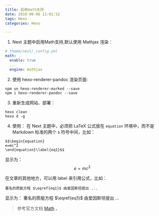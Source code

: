 ```yaml
---
title: 启用math支持
date: 2018-06-06 11:01:52
tags: Hexo
categories: Hexo

---
```


1. Next 主题中启用Math支持,默认使用 Mathjax 渲染：
```yaml
# theme/next/_config.yml
math:
  enable: true
  ...
  engine: mathjax
```
2. 使用 hexo-renderer-pandoc 渲染页面:
```shell
npm un hexo-renderer-marked --save
npm i hexo-renderer-pandoc --save
```
3. 重新生成网站、部署：
```shell
hexo clean
hexo d -g
```
4. 使用：
在 Next 主题中，必须把 LaTeX 公式放在 `equation` 环境中，而不是 Markdown 标准的两个 `$` 符号中间，比如：
```
$$\begin{equation}
e=mc^2
\end{equation}\label{eq1}$$
```
显示为：
$$\begin{equation}
e=mc^2
\end{equation}\label{eq1}$$

在文章的其他地方，可以用 label 来引用公式，比如：
```
著名的质能方程 $\eqref{eq1}$ 由爱因斯坦提出 ...

```
显示为：
著名的质能方程 $\eqref{eq1}$ 由爱因斯坦提出 ...


> 参考官方文档 [Math](https://github.com/theme-next/hexo-theme-next/blob/master/docs/zh-CN/MATH.md) 。
